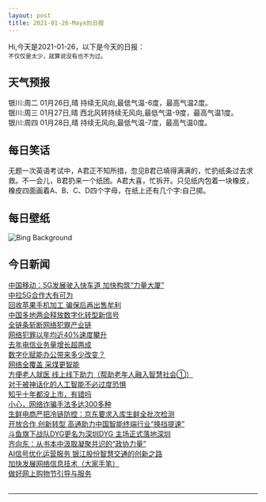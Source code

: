 ```yaml
---
layout: post
title: 2021-01-26-Mayx的日报
---
```


Hi,今天是2021-01-26，以下是今天的日报：<br><small>
不仅仅是太少，就算说没有也不为过。</small><!--more-->
## 天气预报
银川:周二 01月26日,晴 持续无风向,最低气温-6度，最高气温2度。<br>银川:周三 01月27日,晴 西北风转持续无风向,最低气温-9度，最高气温1度。<br>银川:周四 01月28日,晴 持续无风向,最低气温-7度，最高气温0度。
## 每日笑话
无题一次英语考试中，A君正不知所措，忽见B君已填得满满的，忙扔纸条过去求救。不一会儿，B君扔来一个纸团。A君大喜，忙拆开。只见纸内包着一块橡皮，橡皮四面画着A、B、C、D四个字母，在纸上还有几个字:自己掷。
## 每日壁纸
![Bing Background](https://cn.bing.com/th?id=OHR.ChurchRock_EN-US5502658165_1920x1080.jpg&rf=LaDigue_1920x1080.jpg&pid=hp "Lightning strikes near Church Rock, New Mexico (© Tim Fitzharris/Minden Pictures)")
## 今日新闻

[中国移动：5G发展驶入快车道 加快构筑“力量大厦”](http://it.people.com.cn/n1/2021/0126/c1009-32012520.html)   
[中拉5G合作大有可为](http://it.people.com.cn/n1/2021/0126/c1009-32012188.html)   
[回收苹果手机加工 骗保后再出售牟利](http://it.people.com.cn/n1/2021/0126/c1009-32011979.html)   
[中国多地两会释放数字化转型新信号](http://it.people.com.cn/n1/2021/0126/c1009-32012022.html)   
[全链条斩断网络犯罪产业链](http://it.people.com.cn/n1/2021/0126/c1009-32011867.html)   
[网络犯罪以年均近40%速度攀升](http://it.people.com.cn/n1/2021/0126/c1009-32011957.html)   
[去年电信业务量增长超两成](http://it.people.com.cn/n1/2021/0126/c1009-32012178.html)   
[数字化赋能办公带来多少改变？](http://it.people.com.cn/n1/2021/0126/c1009-32012187.html)   
[网络全覆盖 采煤更智能](http://it.people.com.cn/n1/2021/0126/c1009-32012158.html)   
[方便老人就医 线上线下助力（帮助老年人融入智慧社会①）](http://it.people.com.cn/n1/2021/0126/c1009-32012166.html)   
[对于被神话化的人工智能不必过度恐惧](http://it.people.com.cn/n1/2021/0126/c1009-32011832.html)   
[知乎十年都没上市，有错吗](http://it.people.com.cn/n1/2021/0126/c1009-32011864.html)   
[小心，网络诈骗手法多达300多种](http://it.people.com.cn/n1/2021/0126/c1009-32011835.html)   
[生鲜电商严把冷链防控：京东要求入库生鲜全批次检测](http://it.people.com.cn/n1/2021/0125/c1009-32011406.html)   
[开放合作 创新转型 高通助力中国智能终端行业“换挡提速”](http://it.people.com.cn/n1/2021/0125/c1009-32011204.html)   
[斗鱼旗下战队DYG更名为深圳DYG 主场正式落地深圳](http://it.people.com.cn/n1/2021/0125/c1009-32011074.html)   
[齐向东：从书本中汲取凝聚共识的“政协力量”](http://it.people.com.cn/n1/2021/0125/c1009-32011059.html)   
[AI信号优化运营服务 银江股份智慧交通的创新之路](http://it.people.com.cn/n1/2021/0125/c1009-32010974.html)   
[加快发展网络信息技术（大家手笔）](http://it.people.com.cn/n1/2021/0125/c1009-32010670.html)   
[做好网上购物节引导与服务](http://it.people.com.cn/n1/2021/0125/c1009-32010479.html)   
<br />

***

<small></small>
